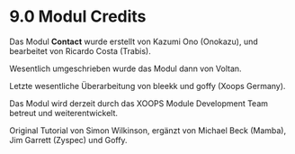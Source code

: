 # 9.0 Modul Credits

Das Modul **Contact** wurde erstellt von Kazumi Ono (Onokazu), und bearbeitet von Ricardo Costa (Trabis). 

Wesentlich umgeschrieben wurde das Modul dann von Voltan. 

Letzte wesentliche Überarbeitung von bleekk und goffy (Xoops Germany).

Das Modul wird derzeit durch das XOOPS Module Development Team betreut und weiterentwickelt.

Original Tutorial von Simon Wilkinson, ergänzt von Michael Beck (Mamba), Jim Garrett (Zyspec) und Goffy.
